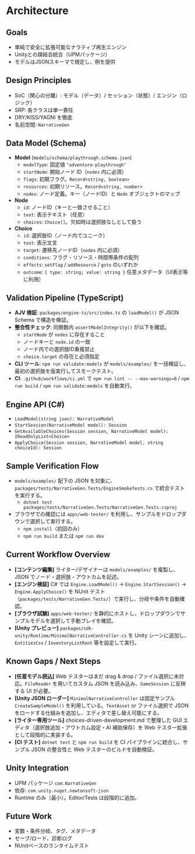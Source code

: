 # Architecture

## Goals
- 単純で安全に拡張可能なナラティブ再生エンジン
- Unityとの疎結合統合（UPMパッケージ）
- モデルはJSONスキーマで規定し、例を提供

## Design Principles
- SoC（関心の分離）: モデル（データ）/ セッション（状態）/ エンジン（ロジック）
- SRP: 各クラスは単一責任
- DRY/KISS/YAGNI を徹底
- 名前空間: `NarrativeGen`

## Data Model (Schema)
- **Model** (`models/schema/playthrough.schema.json`)
  - `modelType`: 固定値 `"adventure-playthrough"`
  - `startNode`: 開始ノード ID（`nodes` 内に必須）
  - `flags`: 初期フラグ。`Record<string, boolean>`
  - `resources`: 初期リソース。`Record<string, number>`
  - `nodes`: ノード定義。キー（ノードID）と `Node` オブジェクトのマップ
- **Node**
  - `id`: ノードID（キーと一致させること）
  - `text`: 表示テキスト（任意）
  - `choices`: `Choice[]`。欠如時は選択肢なしとして扱う
- **Choice**
  - `id`: 選択肢ID（ノード内でユニーク）
  - `text`: 表示文言
  - `target`: 遷移先ノードID（`nodes` 内に必須）
  - `conditions`: フラグ・リソース・時間帯条件の配列
  - `effects`: `setFlag` / `addResource` / `goto` のいずれか
  - `outcome`: `{ type: string; value: string }` 任意メタデータ（UI表示等に利用）

## Validation Pipeline (TypeScript)
- **AJV 検証**: `packages/engine-ts/src/index.ts` の `loadModel()` が JSON Schema で構造を検証。
- **整合性チェック**: 同関数内 `assertModelIntegrity()` が以下を確認。
  - `startNode` が `nodes` に存在すること
  - ノードキーと `node.id` の一致
  - ノード内での選択肢ID重複禁止
  - `choice.target` の存在と必須指定
- **CLI ツール**: `npm run validate:models` が `models/examples/` を一括検証し、最初の選択肢を仮実行してスモークテスト。
- **CI**: `.github/workflows/ci.yml` で `npm run lint -- --max-warnings=0` / `npm run build` / `npm run validate:models` を自動実行。

## Engine API (C#)
- `LoadModel(string json): NarrativeModel`
- `StartSession(NarrativeModel model): Session`
- `GetAvailableChoices(Session session, NarrativeModel model): IReadOnlyList<Choice>`
- `ApplyChoice(Session session, NarrativeModel model, string choiceId): Session`

## Sample Verification Flow
- `models/examples/` 配下の JSON を対象に、`packages/tests/NarrativeGen.Tests/EngineSmokeTests.cs` で統合テストを実行する。
  - `dotnet test packages/tests/NarrativeGen.Tests/NarrativeGen.Tests.csproj`
- ブラウザでの確認には `apps/web-tester/` を利用し、サンプルをドロップダウンで選択して実行する。
  - `npm install`（初回のみ）
  - `npm run build` または `npm run dev`

## Current Workflow Overview
- **[コンテンツ編集]** ライター/デザイナーは `models/examples/` を複製し、JSON でノード・選択肢・アウトカムを記述。
- **[エンジン検証]** C# では `Engine.LoadModel()` → `Engine.StartSession()` → `Engine.ApplyChoice()` を NUnit テスト（`packages/tests/NarrativeGen.Tests/`）で実行し、分岐や条件を自動確認。
- **[ブラウザ試験]** `apps/web-tester/` を静的にホストし、ドロップダウンでサンプルモデルを選択して手動プレイを確認。
- **[Unity プレビュー]** `packages/sdk-unity/Runtime/MinimalNarrativeController.cs` を Unity シーンに追加し、`EntitiesCsv` / `InventoryListRoot` 等を設定して実行。

## Known Gaps / Next Steps
- **[任意モデル読込]** Web テスターはまだ drag & drop / ファイル選択に未対応。`FileReader` を用いてカスタム JSON を読み込み、`GameSession` に反映する UI が必要。
- **[Unity JSON ローダー]** `MinimalNarrativeController` は固定サンプル `CreateSampleModel()` を利用している。`TextAsset` or ファイル選択で JSON をロードする仕組みを追加し、エディタで差し替え可能にする。
- **[ライター専用ツール]** choices-driven-development.md で整理した GUI エディタ（選択肢追加・アウトカム設定・AI 補助保存）を Web テスター拡張として段階的に実装する。
- **[CI テスト]** `dotnet test` と `npm run build` を CI パイプラインに統合し、サンプル JSON の整合性と Web テスターのビルドを自動検証。

## Unity Integration
- UPM パッケージ `com.NarrativeGen`
- 依存: `com.unity.nuget.newtonsoft-json`
- Runtime のみ（最小）。Editor/Tests は段階的に追加。

## Future Work
- 変数・条件分岐、タグ、メタデータ
- セーブ/ロード、診断ログ
- NUnitベースのランタイムテスト
